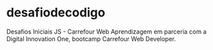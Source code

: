 # desafiodecodigo
Desafios Iniciais JS - Carrefour Web
Aprendizagem em parceria com a Digital Innovation One, bootcamp Carrefour Web Developer.

